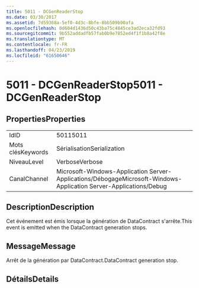 ```yaml
---
title: 5011 - DCGenReaderStop
ms.date: 03/30/2017
ms.assetid: 7d59368a-5ef0-4d3c-8bfe-8bb509b90afa
ms.openlocfilehash: 0d604d1436d50c43ba75c4845ce3ad2eca32fd93
ms.sourcegitcommit: 9b552addadfb57fab0b9e7852ed4f1f1b8a42f8e
ms.translationtype: MT
ms.contentlocale: fr-FR
ms.lasthandoff: 04/23/2019
ms.locfileid: "61650646"
---
```

# <a name="5011---dcgenreaderstop"></a><span data-ttu-id="9c4db-102">5011 - DCGenReaderStop</span><span class="sxs-lookup"><span data-stu-id="9c4db-102">5011 - DCGenReaderStop</span></span>
## <a name="properties"></a><span data-ttu-id="9c4db-103">Properties</span><span class="sxs-lookup"><span data-stu-id="9c4db-103">Properties</span></span>  
  
|||  
|-|-|  
|<span data-ttu-id="9c4db-104">Id</span><span class="sxs-lookup"><span data-stu-id="9c4db-104">ID</span></span>|<span data-ttu-id="9c4db-105">5011</span><span class="sxs-lookup"><span data-stu-id="9c4db-105">5011</span></span>|  
|<span data-ttu-id="9c4db-106">Mots clés</span><span class="sxs-lookup"><span data-stu-id="9c4db-106">Keywords</span></span>|<span data-ttu-id="9c4db-107">Sérialisation</span><span class="sxs-lookup"><span data-stu-id="9c4db-107">Serialization</span></span>|  
|<span data-ttu-id="9c4db-108">Niveau</span><span class="sxs-lookup"><span data-stu-id="9c4db-108">Level</span></span>|<span data-ttu-id="9c4db-109">Verbose</span><span class="sxs-lookup"><span data-stu-id="9c4db-109">Verbose</span></span>|  
|<span data-ttu-id="9c4db-110">Canal</span><span class="sxs-lookup"><span data-stu-id="9c4db-110">Channel</span></span>|<span data-ttu-id="9c4db-111">Microsoft-Windows-Application Server-Applications/Débogage</span><span class="sxs-lookup"><span data-stu-id="9c4db-111">Microsoft-Windows-Application Server-Applications/Debug</span></span>|  
  
## <a name="description"></a><span data-ttu-id="9c4db-112">Description</span><span class="sxs-lookup"><span data-stu-id="9c4db-112">Description</span></span>  
 <span data-ttu-id="9c4db-113">Cet événement est émis lorsque la génération de DataContract s'arrête.</span><span class="sxs-lookup"><span data-stu-id="9c4db-113">This event is emitted when the DataContract generation stops.</span></span>  
  
## <a name="message"></a><span data-ttu-id="9c4db-114">Message</span><span class="sxs-lookup"><span data-stu-id="9c4db-114">Message</span></span>  
 <span data-ttu-id="9c4db-115">Arrêt de la génération par DataContract.</span><span class="sxs-lookup"><span data-stu-id="9c4db-115">DataContract generation stop.</span></span>  
  
## <a name="details"></a><span data-ttu-id="9c4db-116">Détails</span><span class="sxs-lookup"><span data-stu-id="9c4db-116">Details</span></span>
